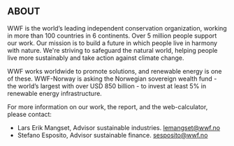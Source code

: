 ## ABOUT

WWF is the world’s leading independent conservation organization, working in more than 100 countries in 6 continents. Over 5 million people support our work. 
Our mission is to build a future in which people live in harmony with nature. 
We're striving to safeguard the natural world, helping people live more sustainably and take action against climate change. 

WWF works worldwide to promote solutions, and renewable energy is one of these. 
WWF-Norway is asking the Norwegian sovereign wealth fund - the world’s largest with over USD 850 billion - to invest at least 5% in renewable energy infrastructure. 

For more information on our work, the report, and the web-calculator, please contact: 

* Lars Erik Mangset, Advisor sustainable industries. lemangset@wwf.no
* Stefano Esposito, Advisor sustainable finance. sesposito@wwf.no
